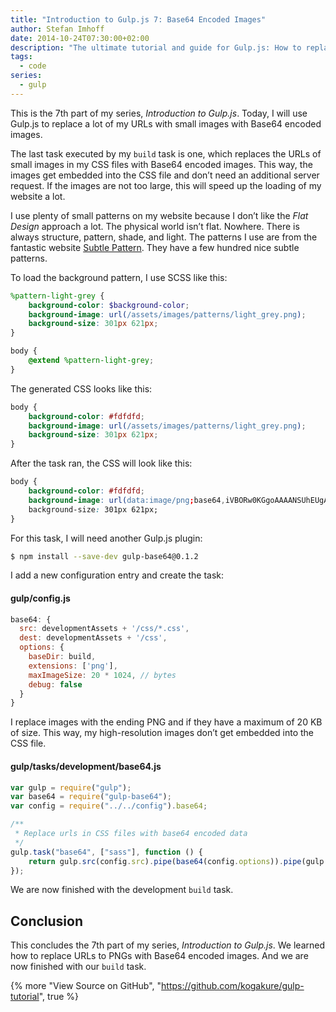 ```yaml
---
title: "Introduction to Gulp.js 7: Base64 Encoded Images"
author: Stefan Imhoff
date: 2014-10-24T07:30:00+02:00
description: "The ultimate tutorial and guide for Gulp.js: How to replace small images with base64 encoded images."
tags:
  - code
series:
  - gulp
---
```


This is the 7th part of my series, _Introduction to Gulp.js_. Today, I will use Gulp.js to replace a lot of my URLs with small images with Base64 encoded images.

The last task executed by my `build` task is one, which replaces the URLs of small images in my CSS files with Base64 encoded images. This way, the images get embedded into the CSS file and don’t need an additional server request. If the images are not too large, this will speed up the loading of my website a lot.

I use plenty of small patterns on my website because I don’t like the _Flat Design_ approach a lot. The physical world isn’t flat. Nowhere. There is always structure, pattern, shade, and light. The patterns I use are from the fantastic website [Subtle Pattern](https://www.toptal.com/designers/subtlepatterns/). They have a few hundred nice subtle patterns.

To load the background pattern, I use SCSS like this:

```scss
%pattern-light-grey {
	background-color: $background-color;
	background-image: url(/assets/images/patterns/light_grey.png);
	background-size: 301px 621px;
}

body {
	@extend %pattern-light-grey;
}
```

The generated CSS looks like this:

```css
body {
	background-color: #fdfdfd;
	background-image: url(/assets/images/patterns/light_grey.png);
	background-size: 301px 621px;
}
```

After the task ran, the CSS will look like this:

```css
body {
	background-color: #fdfdfd;
	background-image: url(data:image/png;base64,iVBORw0KGgoAAAANSUhEUgAAAloAAATaBAMAAAB4FdU7AAAA…);
	background-size: 301px 621px;
}
```

For this task, I will need another Gulp.js plugin:

```bash
$ npm install --save-dev gulp-base64@0.1.2
```

I add a new configuration entry and create the task:

#### gulp/config.js

```javascript
base64: {
  src: developmentAssets + '/css/*.css',
  dest: developmentAssets + '/css',
  options: {
    baseDir: build,
    extensions: ['png'],
    maxImageSize: 20 * 1024, // bytes
    debug: false
  }
}
```

I replace images with the ending PNG and if they have a maximum of 20 KB of size. This way, my high-resolution images don’t get embedded into the CSS file.

#### gulp/tasks/development/base64.js

```javascript
var gulp = require("gulp");
var base64 = require("gulp-base64");
var config = require("../../config").base64;

/**
 * Replace urls in CSS files with base64 encoded data
 */
gulp.task("base64", ["sass"], function () {
	return gulp.src(config.src).pipe(base64(config.options)).pipe(gulp.dest(config.dest));
});
```

We are now finished with the development `build` task.

## Conclusion

This concludes the 7th part of my series, _Introduction to Gulp.js_. We learned how to replace URLs to PNGs with Base64 encoded images. And we are now finished with our `build` task.

{% more "View Source on GitHub", "https://github.com/kogakure/gulp-tutorial", true %}
